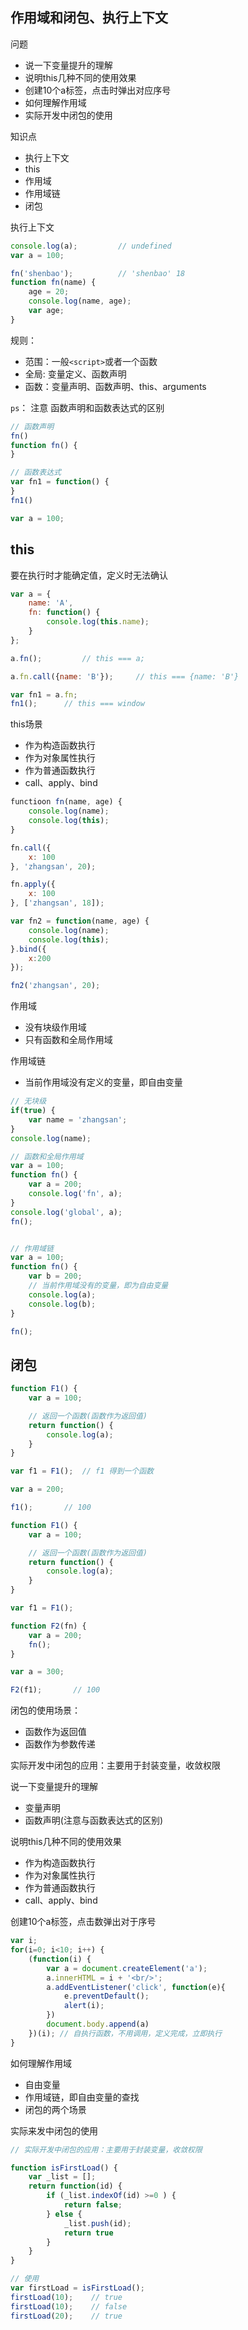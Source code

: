 
##  作用域和闭包、执行上下文

问题
- 说一下变量提升的理解
- 说明this几种不同的使用效果
- 创建10个a标签，点击时弹出对应序号
- 如何理解作用域
- 实际开发中闭包的使用

知识点
- 执行上下文
- this
- 作用域
- 作用域链
- 闭包


执行上下文
```js
console.log(a);         // undefined
var a = 100;

fn('shenbao');          // 'shenbao' 18
function fn(name) {
    age = 20;
    console.log(name, age);
    var age;
}
```


规则：
- 范围：一般`<script>`或者一个函数
- 全局: 变量定义、函数声明
- 函数：变量声明、函数声明、this、arguments

`ps`： 注意 函数声明和函数表达式的区别
```js
// 函数声明
fn()
function fn() {
}

// 函数表达式
var fn1 = function() {
}
fn1() 

var a = 100;
```


## this

要在执行时才能确定值，定义时无法确认
```js
var a = {
    name: 'A',
    fn: function() {
        console.log(this.name);
    }
};

a.fn();         // this === a;

a.fn.call({name: 'B'});     // this === {name: 'B'}

var fn1 = a.fn;
fn1();      // this === window
```


this场景
- 作为构造函数执行
- 作为对象属性执行
- 作为普通函数执行
- call、apply、bind


```js
functioon fn(name, age) {
    console.log(name);
    console.log(this);
}

fn.call({
    x: 100
}, 'zhangsan', 20);

fn.apply({
    x: 100
}, ['zhangsan', 18]);

var fn2 = function(name, age) {
    console.log(name);
    console.log(this);
}.bind({
    x:200
});

fn2('zhangsan', 20);
```

作用域
- 没有块级作用域
- 只有函数和全局作用域

作用域链
- 当前作用域没有定义的变量，即自由变量

```js
// 无块级
if(true) {
    var name = 'zhangsan';
}
console.log(name);

// 函数和全局作用域
var a = 100;
function fn() {
    var a = 200;
    console.log('fn', a);
}
console.log('global', a);
fn();


// 作用域链
var a = 100;
function fn() {
    var b = 200;
    // 当前作用域没有的变量，即为自由变量
    console.log(a);
    console.log(b);
}

fn();
```


## 闭包

```js
function F1() {
    var a = 100;

    // 返回一个函数(函数作为返回值)
    return function() {
        console.log(a);
    }
}

var f1 = F1();  // f1 得到一个函数

var a = 200;

f1();       // 100
```


```js
function F1() {
    var a = 100;

    // 返回一个函数(函数作为返回值)
    return function() {
        console.log(a);
    }
}

var f1 = F1();

function F2(fn) {
    var a = 200;
    fn();
}

var a = 300;

F2(f1);       // 100
```

闭包的使用场景：
- 函数作为返回值
- 函数作为参数传递

实际开发中闭包的应用：主要用于封装变量，收敛权限


说一下变量提升的理解
- 变量声明
- 函数声明(注意与函数表达式的区别)


说明this几种不同的使用效果
- 作为构造函数执行
- 作为对象属性执行
- 作为普通函数执行
- call、apply、bind


创建10个a标签，点击数弹出对于序号
```js
var i;
for(i=0; i<10; i++) {
    (function(i) {
        var a = document.createElement('a');
        a.innerHTML = i + '<br/>';
        a.addEventListener('click', function(e){
            e.preventDefault();
            alert(i);
        })
        document.body.append(a)
    })(i); // 自执行函数，不用调用，定义完成，立即执行
}
```


如何理解作用域
- 自由变量
- 作用域链，即自由变量的查找
- 闭包的两个场景


实际来发中闭包的使用
```js
// 实际开发中闭包的应用：主要用于封装变量，收敛权限

function isFirstLoad() {
    var _list = [];
    return function(id) {
        if (_list.indexOf(id) >=0 ) {
            return false;
        } else {
            _list.push(id);
            return true
        }
    }
}

// 使用
var firstLoad = isFirstLoad();
firstLoad(10);    // true
firstLoad(10);    // false
firstLoad(20);    // true
```
